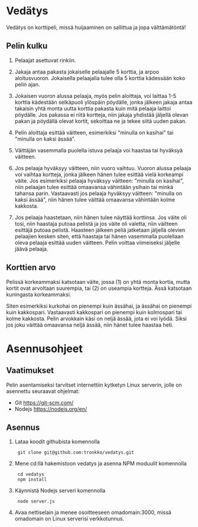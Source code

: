 # Vedätys

Vedätys on korttipeli, missä huijaaminen on sallittua ja jopa välttämätöntä!


## Pelin kulku

1. Pelaajat asettuvat rinkiin.

2. Jakaja antaa pakasta jokaiselle pelaajalle 5 korttia, ja arpoo
aloitusvuoron.  Jokaisella pelaajalla tulee olla 5 korttia kädessään koko
pelin ajan.

3. Jokaisen vuoron alussa pelaaja, myös pelin aloittaja, voi laittaa 1-5
korttia kädestään selkäpuoli ylöspäin pöydälle, jonka jälkeen jakaja antaa
takaisin yhtä monta uutta korttia pakasta kuin mitä pelaaja laittoi pöydälle.
Jos pakassa ei riitä kortteja, niin jakaja yhdistää jäljellä olevan pakan ja
pöydällä olevat kortit, sekoittaa ne ja tekee siitä uuden pakan.

4. Pelin aloittaja esittää väitteen, esimerkiksi "minulla on kasihai"
tai "minulla on kaksi ässää".

5. Väittäjän vasemmalla puolella istuva pelaaja voi haastaa tai hyväksyä
väitteen.

6. Jos pelaaja hyväksyy väitteen, niin vuoro vaihtuu.  Vuoron alussa pelaaja
voi vaihtaa kortteja, jonka jälkeen hänen tulee esittää vielä korkeampi väite.
Jos esimerkiksi pelaaja hyväksyy väitteen: "minulla on kasihai", niin pelaajan
tulee esittää omaavansa vähintään ysihain tai minkä tahansa parin.
Vastaavasti jos pelaaja hyväksyy väitteen: "minulla on kaksi ässää", niin
hänen tulee väittää omaavansa vähintään kolme kakkosta.

7. Jos pelaaja haastetaan, niin hänen tulee näyttää korttinsa.  Jos väite oli
tosi, niin haastaja putoaa pelistä ja jos väite oli valetta, niin väitteen
esittäjä putoaa pelistä.  Haasteen jälkeen peliä jatketaan jäljellä olevien
pelaajien kesken siten, että haastaja tai hänen vasemmalla puolellaan oleva
pelaaja esittää uuden väitteen.  Pelin voittaa viimeiseksi
jäljelle jäävä pelaaja.


## Korttien arvo

Pelissä korkeammaksi katsotaan väite, jossa (1) on yhtä monta kortia, mutta
kortit ovat arvoltaan suurempia, tai (2) on useampia kortteja.  Ässä katsotaan
kuningasta korkeammaksi.

Siten esimerkiksi kurkohai on pienempi kuin ässähai, ja ässähai on pienempi
kuin kakkospari.  Vastaavasti kakkospari on pienempi kuin kolmospari tai kolme
kakkosta.  Pelin arvokkain käsi on neljä ässää, jota ei voi lyödä.  Siksi jos
joku väittää omaavansa neljä ässää, niin hänet tulee haastaa heti.


# Asennusohjeet

## Vaatimukset

Pelin asentamiseksi tarvitset internettiin kytketyn Linux serverin, jolle
on asennettu seuraavat ohjelmat:

- Git https://git-scm.com/
- Nodejs https://nodejs.org/en/


## Asennus

1. Lataa koodit githubista komennolla

        git clone git@github.com:tronkko/vedatys.git

2. Mene cd:llä hakemistoon vedatys ja asenna NPM moduulit komennolla

        cd vedatys
        npm install

2. Käynnistä Nodejs serveri komennolla

        node server.js

3. Avaa nettiselain ja menee osoitteeseen omadomain:3000, missä omadomain
on Linux serverisi verkkotunnus.


